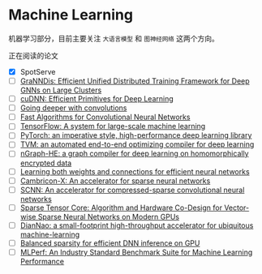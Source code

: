 # Machine Learning

机器学习部分，目前主要关注 `大语言模型` 和 `图神经网络` 这两个方向。

正在阅读的论文

- [x] SpotServe
- [ ] [GraNNDis: Efficient Unified Distributed Training Framework for Deep GNNs on Large Clusters](https://doi.org/10.48550/arXiv.2311.06837)
- [ ] [cuDNN: Efficient Primitives for Deep Learning](https://doi.org/10.48550/arXiv.1410.0759)
- [ ] [Going deeper with convolutions](https://doi.org/10.1109/CVPR.2015.7298594)
- [ ] [Fast Algorithms for Convolutional Neural Networks](https://doi.org/10.1109/CVPR.2016.435)
- [ ] [TensorFlow: A system for large-scale machine learning](https://dl.acm.org/doi/10.5555/3026877.3026899)
- [ ] [PyTorch: an imperative style, high-performance deep learning library](https://dl.acm.org/doi/10.5555/3454287.3455008)
- [ ] [TVM: an automated end-to-end optimizing compiler for deep learning](https://dl.acm.org/doi/10.5555/3291168.3291211)
- [ ] [nGraph-HE: a graph compiler for deep learning on homomorphically encrypted data](https://doi.org/10.1145/3310273.3323047)
- [ ] [Learning both weights and connections for efficient neural networks](https://dl.acm.org/doi/10.5555/2969239.2969366)
- [ ] [Cambricon-X: An accelerator for sparse neural networks](https://doi.org/10.1109/MICRO.2016.7783723)
- [ ] [SCNN: An accelerator for compressed-sparse convolutional neural networks](https://doi.org/10.1145/3079856.3080254)
- [ ] [Sparse Tensor Core: Algorithm and Hardware Co-Design for Vector-wise Sparse Neural Networks on Modern GPUs](https://doi.org/10.1145/3352460.3358269)
- [ ] [DianNao: a small-footprint high-throughput accelerator for ubiquitous machine-learning](https://doi.org/10.1145/2654822.2541967)
- [ ] [Balanced sparsity for efficient DNN inference on GPU](https://doi.org/10.1609/aaai.v33i01.33015676)
- [ ] [MLPerf: An Industry Standard Benchmark Suite for Machine Learning Performance](https://doi.org/10.1109/MM.2020.2974843)